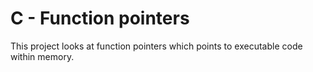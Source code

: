 # C - Function pointers
This project looks at function pointers which points to executable code within memory.
